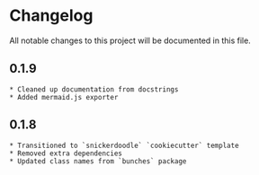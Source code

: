 # Changelog

All notable changes to this project will be documented in this file.

<!-- insertion marker -->

## 0.1.9
    * Cleaned up documentation from docstrings
    * Added mermaid.js exporter

## 0.1.8
    * Transitioned to `snickerdoodle` `cookiecutter` template
    * Removed extra dependencies
    * Updated class names from `bunches` package
